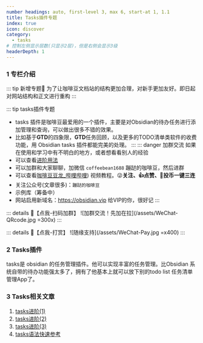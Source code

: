 ```yaml
---
number headings: auto, first-level 3, max 6, start-at 1, 1.1
title: Tasks插件专题
index: true
icon: discover
category:
  - tasks
# 控制左侧显示层数(只显示2层)，但是右侧会显示3级
headerDepth: 1
---
```

### 1 专栏介绍
::: tip 新增专题📢
为了让咖啡豆文档站的结构更加合理，对新手更加友好。即日起对网站结构和正文进行重构
:::

::: tip tasks插件专题
- tasks 插件是咖啡豆最爱用的一个插件，主要是对Obsidian的待办任务进行添加管理和查询，可以做出很多不错的效果。
- 比如基于**GTD**的四象限，**GTD**任务回顾，以及更多的TODO清单类软件的收费功能，用 Obsidian tasks 插件都能完美的处理。
:::
::: danger 加群交流
如果在使用和学习中有不明白的地方，或者想看看别人的经验
- 可以查看[进阶用法](/zh/advanced/)
- 可以加群和大家聊聊，加微信 `coffeebean1688` 蹦跶的咖啡豆，然后进群
- 可以查看[咖啡豆豆龙_哔哩哔哩](https://space.bilibili.com/618777356)) 视频教程。😜**关注、👍点赞、📀投币一键三连**
- 关注公众号(文章很多)：`蹦跶的咖啡豆`
- 示例库（筹备中）
- 网站启用新域名：https://obsidian.vip 给VIP的你，很好记
:::

::: details 🌱【点我-扫码加群】
![加群交流！先加在拉](/assets/WeChat-QRcode.jpg =300x) 
::: 

::: details 🍻【点我-打赏】
![随缘支持](/assets/WeChat-Pay.jpg =x400)
::: 

### 2 Tasks插件
tasks是 obsidian 的任务管理插件。他可以实现丰富的任务管理。比Obsidian 系统自带的待办功能强太多了，拥有了他基本上就可以放下别的todo list 任务清单管理App了。

### 3 Tasks相关文章
1. [tasks进阶(1)](/zh/advanced/tasks进阶(1).md)
2. [tasks进阶(2)](/zh/advanced/tasks进阶(2).md)
3. [tasks进阶(3)](/zh/advanced/tasks进阶(3).md)
4. [tasks语法快速参考](tasks-Quick-Reference.md)
